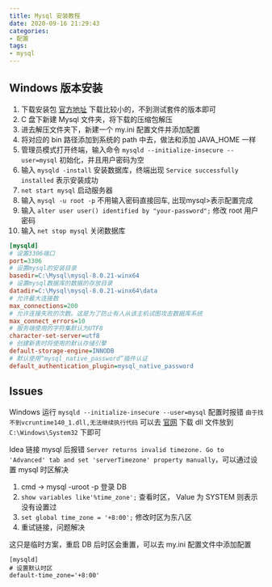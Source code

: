 ```yaml
---
title: Mysql 安装教程
date: 2020-09-16 21:29:43
categories:
- 配置
tags:
- mysql
---
```


## Windows 版本安装

1. 下载安装包 [官方地址](https://dev.mysql.com/downloads/mysql/) 下载比较小的，不到测试套件的版本即可
2. C 盘下新建 Mysql 文件夹，将下载的压缩包解压
3. 进去解压文件夹下，新建一个 my.ini 配置文件并添加配置
4. 将对应的 bin 路径添加到系统的 path 中去，做法和添加 JAVA_HOME 一样
5. 管理员模式打开终端，输入命令 `mysqld --initialize-insecure --user=mysql` 初始化，并且用户密码为空
6. 输入 `mysqld -install` 安装数据库，终端出现 `Service successfully installed` 表示安装成功
7. `net start mysql` 启动服务器
8. 输入 `mysql -u root -p` 不用输入密码直接回车, 出现mysql>表示配置完成
9. 输入 `alter user user() identified by "your-password";` 修改 root 用户密码
10. 输入 `net stop mysql` 关闭数据库

```my.ini
[mysqld]
# 设置3306端口
port=3306
# 设置mysql的安装目录
basedir=C:\Mysql\mysql-8.0.21-winx64
# 设置mysql数据库的数据的存放目录
datadir=C:\Mysql\mysql-8.0.21-winx64\data
# 允许最大连接数
max_connections=200
# 允许连接失败的次数。这是为了防止有人从该主机试图攻击数据库系统
max_connect_errors=10
# 服务端使用的字符集默认为UTF8
character-set-server=utf8
# 创建新表时将使用的默认存储引擎
default-storage-engine=INNODB
# 默认使用“mysql_native_password”插件认证
default_authentication_plugin=mysql_native_password
```

## Issues

Windows 运行 `mysqld --initialize-insecure --user=mysql` 配置时报错 `由于找不到vcruntime140_1.dll,无法继续执行代码` 可以去 [官网](https://cn.dll-files.com/vcruntime140_1.dll.html) 下载 dll 文件放到 `C:\Windows\System32` 下即可

Idea 链接 mysql 后报错 `Server returns invalid timezone. Go to 'Advanced' tab and set 'serverTimezone' property manually`，可以通过设置 mysql 时区解决

1. cmd -> mysql -uroot -p 登录 DB
2. `show variables like'%time_zone';` 查看时区， Value 为 SYSTEM 则表示没有设置过
3. `set global time_zone = '+8:00';` 修改时区为东八区
4. 重试链接，问题解决

这只是临时方案，重启 DB 后时区会重置，可以去 my.ini 配置文件中添加配置

```config
[mysqld]
# 设置默认时区
default-time_zone='+8:00'
```
